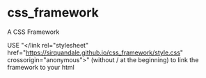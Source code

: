 # css_framework
 A CSS Framework

USE "</link rel="stylesheet" href="https://sirquandale.github.io/css_framework/style.css"  crossorigin="anonymous">" (without / at the beginning) to link the framework to your html
